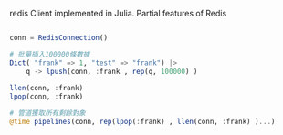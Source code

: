 redis Client implemented in Julia.  Partial features of Redis

```julia

conn = RedisConnection()

# 批量插入100000條數據
Dict( "frank" => 1, "test" => "frank") |> 
    q -> lpush(conn, :frank , rep(q, 100000) )
    
llen(conn, :frank)
lpop(conn, :frank)

# 管道獲取所有剩餘對象
@time pipelines(conn, rep(lpop(:frank) , llen(conn, :frank) )...)

```
